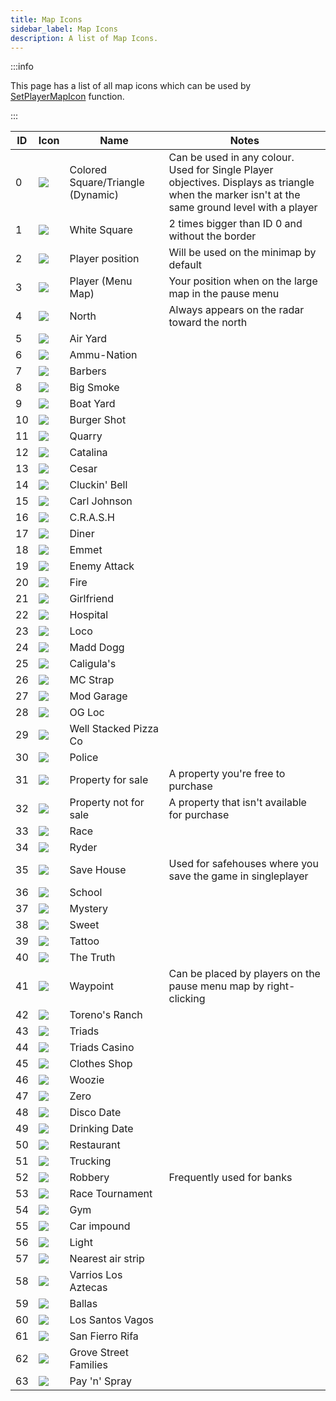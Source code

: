 ```yaml
---
title: Map Icons
sidebar_label: Map Icons
description: A list of Map Icons.
---
```


:::info

This page has a list of all map icons which can be used by [SetPlayerMapIcon](../functions/SetPlayerMapIcon) function.

:::

| ID  | Icon                             | Name                              | Notes                                                            |
| --- | -------------------------------- | --------------------------------- | ---------------------------------------------------------------- |
| 0   | ![](https://assets.open.mp/assets/images/mapIcons/icon0.gif)  | Colored Square/Triangle (Dynamic) | Can be used in any colour. Used for Single Player objectives. Displays as triangle when the marker isn't at the same ground level with a player                                                                                         |
| 1   | ![](https://assets.open.mp/assets/images/mapIcons/icon1.gif)  | White Square                      | 2 times bigger than ID 0 and without the border                  |
| 2   | ![](https://assets.open.mp/assets/images/mapIcons/icon2.gif)  | Player position                   | Will be used on the minimap by default                           |
| 3   | ![](https://assets.open.mp/assets/images/mapIcons/icon3.gif)  | Player (Menu Map)                 | Your position when on the large map in the pause menu            |
| 4   | ![](https://assets.open.mp/assets/images/mapIcons/icon4.gif)  | North                             | Always appears on the radar toward the north                     |
| 5   | ![](https://assets.open.mp/assets/images/mapIcons/icon5.gif)  | Air Yard                          |                                                                  |
| 6   | ![](https://assets.open.mp/assets/images/mapIcons/icon6.gif)  | Ammu-Nation                       |                                                                  |
| 7   | ![](https://assets.open.mp/assets/images/mapIcons/icon7.gif)  | Barbers                           |                                                                  |
| 8   | ![](https://assets.open.mp/assets/images/mapIcons/icon8.gif)  | Big Smoke                         |                                                                  |
| 9   | ![](https://assets.open.mp/assets/images/mapIcons/icon9.gif)  | Boat Yard                         |                                                                  |
| 10  | ![](https://assets.open.mp/assets/images/mapIcons/icon10.gif) | Burger Shot                       |                                                                  |
| 11  | ![](https://assets.open.mp/assets/images/mapIcons/icon11.gif) | Quarry                            |                                                                  |
| 12  | ![](https://assets.open.mp/assets/images/mapIcons/icon12.gif) | Catalina                          |                                                                  |
| 13  | ![](https://assets.open.mp/assets/images/mapIcons/icon13.gif) | Cesar                             |                                                                  |
| 14  | ![](https://assets.open.mp/assets/images/mapIcons/icon14.gif) | Cluckin' Bell                     |                                                                  |
| 15  | ![](https://assets.open.mp/assets/images/mapIcons/icon15.gif) | Carl Johnson                      |                                                                  |
| 16  | ![](https://assets.open.mp/assets/images/mapIcons/icon16.gif) | C.R.A.S.H                         |                                                                  |
| 17  | ![](https://assets.open.mp/assets/images/mapIcons/icon17.gif) | Diner                             |                                                                  |
| 18  | ![](https://assets.open.mp/assets/images/mapIcons/icon18.gif) | Emmet                             |                                                                  |
| 19  | ![](https://assets.open.mp/assets/images/mapIcons/icon19.gif) | Enemy Attack                      |                                                                  |
| 20  | ![](https://assets.open.mp/assets/images/mapIcons/icon20.gif) | Fire                              |                                                                  |
| 21  | ![](https://assets.open.mp/assets/images/mapIcons/icon21.gif) | Girlfriend                        |                                                                  |
| 22  | ![](https://assets.open.mp/assets/images/mapIcons/icon22.gif) | Hospital                          |                                                                  |
| 23  | ![](https://assets.open.mp/assets/images/mapIcons/icon23.gif) | Loco                              |                                                                  |
| 24  | ![](https://assets.open.mp/assets/images/mapIcons/icon24.gif) | Madd Dogg                         |                                                                  |
| 25  | ![](https://assets.open.mp/assets/images/mapIcons/icon25.gif) | Caligula's                        |                                                                  |
| 26  | ![](https://assets.open.mp/assets/images/mapIcons/icon26.gif) | MC Strap                          |                                                                  |
| 27  | ![](https://assets.open.mp/assets/images/mapIcons/icon27.gif) | Mod Garage                        |                                                                  |
| 28  | ![](https://assets.open.mp/assets/images/mapIcons/icon28.gif) | OG Loc                            |                                                                  |
| 29  | ![](https://assets.open.mp/assets/images/mapIcons/icon29.gif) | Well Stacked Pizza Co             |                                                                  |
| 30  | ![](https://assets.open.mp/assets/images/mapIcons/icon30.gif) | Police                            |                                                                  |
| 31  | ![](https://assets.open.mp/assets/images/mapIcons/icon31.gif) | Property for sale                 | A property you're free to purchase                               |
| 32  | ![](https://assets.open.mp/assets/images/mapIcons/icon32.gif) | Property not for sale             | A property that isn't available for purchase                     |
| 33  | ![](https://assets.open.mp/assets/images/mapIcons/icon33.gif) | Race                              |                                                                  |
| 34  | ![](https://assets.open.mp/assets/images/mapIcons/icon34.gif) | Ryder                             |                                                                  |
| 35  | ![](https://assets.open.mp/assets/images/mapIcons/icon35.gif) | Save House                        | Used for safehouses where you save the game in singleplayer      |
| 36  | ![](https://assets.open.mp/assets/images/mapIcons/icon36.gif) | School                            |                                                                  |
| 37  | ![](https://assets.open.mp/assets/images/mapIcons/icon37.gif) | Mystery                           |                                                                  |
| 38  | ![](https://assets.open.mp/assets/images/mapIcons/icon38.gif) | Sweet                             |                                                                  |
| 39  | ![](https://assets.open.mp/assets/images/mapIcons/icon39.gif) | Tattoo                            |                                                                  |
| 40  | ![](https://assets.open.mp/assets/images/mapIcons/icon40.gif) | The Truth                         |                                                                  |
| 41  | ![](https://assets.open.mp/assets/images/mapIcons/icon41.gif) | Waypoint                          | Can be placed by players on the pause menu map by right-clicking |
| 42  | ![](https://assets.open.mp/assets/images/mapIcons/icon42.gif) | Toreno's Ranch                    |                                                                  |
| 43  | ![](https://assets.open.mp/assets/images/mapIcons/icon43.gif) | Triads                            |                                                                  |
| 44  | ![](https://assets.open.mp/assets/images/mapIcons/icon44.gif) | Triads Casino                     |                                                                  |
| 45  | ![](https://assets.open.mp/assets/images/mapIcons/icon45.gif) | Clothes Shop                      |                                                                  |
| 46  | ![](https://assets.open.mp/assets/images/mapIcons/icon46.gif) | Woozie                            |                                                                  |
| 47  | ![](https://assets.open.mp/assets/images/mapIcons/icon47.gif) | Zero                              |                                                                  |
| 48  | ![](https://assets.open.mp/assets/images/mapIcons/icon48.gif) | Disco Date                        |                                                                  |
| 49  | ![](https://assets.open.mp/assets/images/mapIcons/icon49.gif) | Drinking Date                     |                                                                  |
| 50  | ![](https://assets.open.mp/assets/images/mapIcons/icon50.gif) | Restaurant                        |                                                                  |
| 51  | ![](https://assets.open.mp/assets/images/mapIcons/icon51.gif) | Trucking                          |                                                                  |
| 52  | ![](https://assets.open.mp/assets/images/mapIcons/icon52.gif) | Robbery                           | Frequently used for banks                                        |
| 53  | ![](https://assets.open.mp/assets/images/mapIcons/icon53.gif) | Race Tournament                   |                                                                  |
| 54  | ![](https://assets.open.mp/assets/images/mapIcons/icon54.gif) | Gym                               |                                                                  |
| 55  | ![](https://assets.open.mp/assets/images/mapIcons/icon55.gif) | Car impound                       |                                                                  |
| 56  | ![](https://assets.open.mp/assets/images/mapIcons/icon56.gif) | Light                             |                                                                  |
| 57  | ![](https://assets.open.mp/assets/images/mapIcons/icon57.gif) | Nearest air strip                 |                                                                  |
| 58  | ![](https://assets.open.mp/assets/images/mapIcons/icon58.gif) | Varrios Los Aztecas               |                                                                  |
| 59  | ![](https://assets.open.mp/assets/images/mapIcons/icon59.gif) | Ballas                            |                                                                  |
| 60  | ![](https://assets.open.mp/assets/images/mapIcons/icon60.gif) | Los Santos Vagos                  |                                                                  |
| 61  | ![](https://assets.open.mp/assets/images/mapIcons/icon61.gif) | San Fierro Rifa                   |                                                                  |
| 62  | ![](https://assets.open.mp/assets/images/mapIcons/icon62.gif) | Grove Street Families             |                                                                  |
| 63  | ![](https://assets.open.mp/assets/images/mapIcons/icon63.gif) | Pay 'n' Spray                     |                                                                  |
